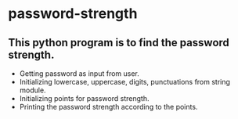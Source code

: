 # password-strength
## This python program is to find the password strength.
- Getting password as input from user.
- Initializing lowercase, uppercase, digits, punctuations from string module.
- Initializing points for password strength.
- Printing the password strength according to the points.
